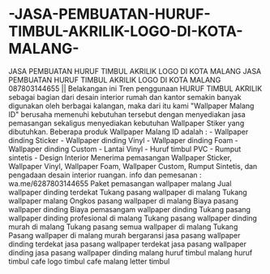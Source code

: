# -JASA-PEMBUATAN-HURUF-TIMBUL-AKRILIK-LOGO-DI-KOTA-MALANG-
JASA PEMBUATAN HURUF TIMBUL AKRILIK LOGO DI KOTA  MALANG  JASA PEMBUATAN HURUF TIMBUL AKRILIK LOGO DI KOTA  MALANG  087803144655 || Belakangan ini Tren penggunaan HURUF TIMBUL AKRILIK sebagai bagian dari desain interior rumah dan kantor semakin banyak digunakan oleh berbagai kalangan, maka dari itu kami "Wallpaper Malang ID" berusaha memenuhi kebutuhan tersebut dengan menyediakan jasa pemasangan sekaligus menyediakan kebutuhan Wallpaper Stiker yang dibutuhkan.  Beberapa produk Wallpaper Malang ID adalah : - Wallpaper dinding Sticker - Wallpaper dinding Vinyl - Wallpaper dinding Foam - Wallpaper dinding Custom - Lantai Vinyl - Huruf timbul PVC - Rumput sintetis - Design Interior  Menerima pemasangan Wallpaper Sticker, Wallpaper Vinyl, Wallpaper Foam, Wallpaper Custom, Rumput Sintetis, dan pengadaan desain interior ruangan. info dan pemesanan : wa.me/6287803144655   Paket pemasangan wallpaper malang Jual wallpaper dinding terdekat Tukang pasang wallpaper di malang Tukang wallpaper malang Ongkos pasang wallpaper di malang Biaya pasang wallpaper dinding Biaya pemasangam wallpaper dinding Tukang pasang wallpaper dinding profesional di malang Tukang pasang wallpaper dinding murah di malang Tukang pasang semua wallpaper di malang Tukang Pasang wallpaper di malang murah bergaransi jasa pasang wallpaper dinding terdekat jasa pasang wallpaper terdekat jasa pasang wallpaper dinding jasa pasang wallpaper dinding malang huruf timbul malang  huruf timbul cafe logo timbul cafe malang letter timbul
